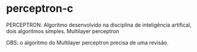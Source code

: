 # perceptron-c

PERCEPTRON. Algoritmo desenvolvido na disciplina de inteligência artifical, dois algoritmos simples.
Multilayer perceptron

OBS: o algoritmo do Multilayer perceptron precisa de uma revisão.
